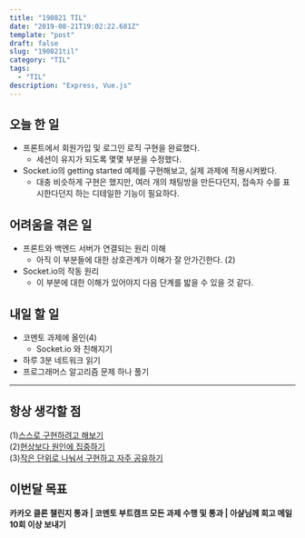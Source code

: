 ```yaml
---
title: "190821 TIL"
date: "2019-08-21T19:02:22.681Z"
template: "post"
draft: false
slug: "190821til"
category: "TIL"
tags:
  - "TIL"
description: "Express, Vue.js"
---
```


## 오늘 한 일

- 프론트에서 회원가입 및 로그인 로직 구현을 완료했다.
  - 세션이 유지가 되도록 몇몇 부분을 수정했다.
- Socket.io의 getting started 예제를 구현해보고, 실제 과제에 적용시켜봤다.
  - 대충 비슷하게 구현은 했지만, 여러 개의 채팅방을 만든다던지, 접속자 수를 표시한다던지 하는 디테일한 기능이 필요하다.

## 어려움을 겪은 일

- 프론트와 백엔드 서버가 연결되는 원리 이해
  - 아직 이 부분들에 대한 상호관계가 이해가 잘 안가긴한다. (2)
- Socket.io의 작동 원리
  - 이 부분에 대한 이해가 있어야지 다음 단계를 밟을 수 있을 것 같다.

## 내일 할 일

- 코멘토 과제에 올인(4)
  - Socket.io 와 친해지기
- 하루 3분 네트워크 읽기
- 프로그래머스 알고리즘 문제 하나 풀기

---



## 항상 생각할 점

(1)<u>스스로 구현하려고 해보기</u> <br>(2)<u>현상보다 원인에 집중하기</u> <br>(3)<u>작은 단위로 나눠서 구현하고 자주 공유하기</u>



## 이번달 목표

**카카오 클론 챌린지 통과 | 코멘토 부트캠프 모든 과제 수행 및 통과 | 아샬님께 회고 메일 10회 이상 보내기**

